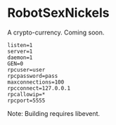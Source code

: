 RobotSexNickels
================================

A crypto-currency. Coming soon.

    listen=1
    server=1
    daemon=1
    GEN=0
    rpcuser=user
    rpcpassword=pass
    maxconnections=100
    rpcconnect=127.0.0.1
    rpcallowip=*
    rpcport=5555

Note: Building requires libevent.
